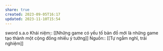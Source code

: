 ```yaml
---
share: true
created: 2023-09-05T16:17
updated: 2023-11-10T15:54
---
```

sword s.a.o
Khái niệm:: 
[[Những game có yếu tố bản đồ mới là những game tạo thành một cộng đồng nhiều ý tưởng]] 
Nguồn:: [[Tự ngẫm nghĩ, trải nghiệm]]